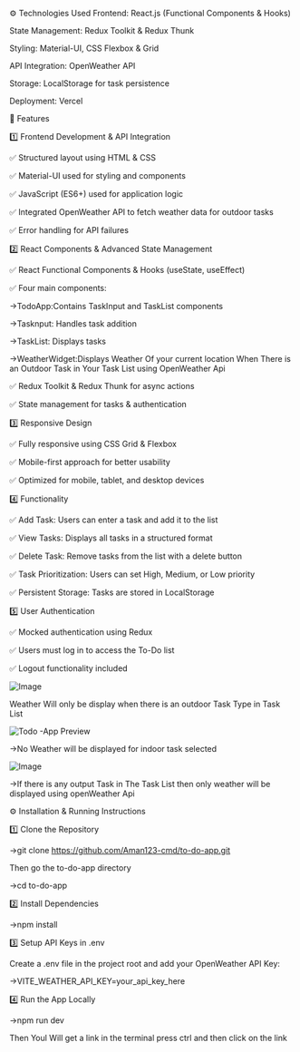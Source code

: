 ⚙️ Technologies Used
Frontend: React.js (Functional Components & Hooks)

State Management: Redux Toolkit & Redux Thunk

Styling: Material-UI, CSS Flexbox & Grid

API Integration: OpenWeather API

Storage: LocalStorage for task persistence

Deployment: Vercel

📌 Features

1️⃣ Frontend Development & API Integration

✅ Structured layout using HTML & CSS

✅ Material-UI used for styling and components

✅ JavaScript (ES6+) used for application logic

✅ Integrated OpenWeather API to fetch weather data for outdoor tasks

✅ Error handling for API failures

2️⃣ React Components & Advanced State Management

✅ React Functional Components & Hooks (useState, useEffect)

✅ Four main components:

->TodoApp:Contains TaskInput and TaskList components

->Tasknput: Handles task addition

->TaskList: Displays tasks

->WeatherWidget:Displays Weather Of your current location When There is an Outdoor Task in Your Task List using OpenWeather Api

✅ Redux Toolkit & Redux Thunk for async actions

✅ State management for tasks & authentication


3️⃣ Responsive Design

✅ Fully responsive using CSS Grid & Flexbox

✅ Mobile-first approach for better usability

✅ Optimized for mobile, tablet, and desktop devices

4️⃣ Functionality

✅ Add Task: Users can enter a task and add it to the list

✅ View Tasks: Displays all tasks in a structured format

✅ Delete Task: Remove tasks from the list with a delete button

✅ Task Prioritization: Users can set High, Medium, or Low priority

✅ Persistent Storage: Tasks are stored in LocalStorage

5️⃣ User Authentication

✅ Mocked authentication using Redux

✅ Users must log in to access the To-Do list

✅ Logout functionality included

![Image](https://github.com/user-attachments/assets/e554c095-156f-46a8-a6ff-394e10335a7c)

Weather Will only be display when there is an outdoor Task Type in Task List

![Todo -App Preview](https://github.com/user-attachments/assets/2c6c0d94-39df-463a-868d-bed581adcf8f)

->No Weather will be displayed for indoor task selected

![Image](https://github.com/user-attachments/assets/4ec5ca14-0aeb-4d6f-b561-66c3b54ed9c5)


->If there is any output Task in The Task List then only weather will be displayed using openWeather Api

⚙️ Installation & Running Instructions

1️⃣ Clone the Repository

->git clone https://github.com/Aman123-cmd/to-do-app.git

Then go the to-do-app directory

->cd to-do-app

2️⃣ Install Dependencies

->npm install

3️⃣ Setup API Keys in .env

Create a .env file in the project root and add your OpenWeather API Key:

->VITE_WEATHER_API_KEY=your_api_key_here

4️⃣ Run the App Locally

->npm run dev

Then Youl Will get a link in the terminal press ctrl and then click on the link 
